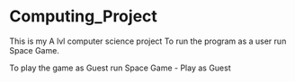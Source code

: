 # Computing_Project
This is my A lvl computer science project
To run the program as a user run Space Game. 

To play the game as Guest run Space Game - Play as Guest
